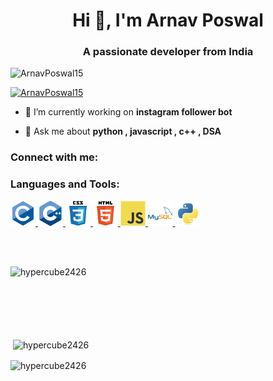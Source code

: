 <h1 align="center">Hi 👋, I'm Arnav Poswal</h1>
<h3 align="center">A passionate developer from India</h3>

<p align="left"> <img src="https://komarev.com/ghpvc/?username=ArnavPoswal15&label=Profile%20views&color=0e75b6&style=flat" alt="ArnavPoswal15" /> </p>

<p align="left"> <a href="https://github.com/ryo-ma/github-profile-trophy"><img src="https://github-profile-trophy.vercel.app/?username=ArnavPoswal15" alt="ArnavPoswal15" /></a> </p>

- 🔭 I’m currently working on **instagram follower bot**

- 💬 Ask me about **python , javascript , c++ , DSA**

<h3 align="left">Connect with me:</h3>
<p align="left">


<h3 align="left">Languages and Tools:</h3>
<p align="left"> <a href="https://www.cprogramming.com/" target="_blank" rel="noreferrer"> <img src="https://raw.githubusercontent.com/devicons/devicon/master/icons/c/c-original.svg" alt="c" width="40" height="40"/> </a> <a href="https://www.w3schools.com/cpp/" target="_blank" rel="noreferrer"> <img src="https://raw.githubusercontent.com/devicons/devicon/master/icons/cplusplus/cplusplus-original.svg" alt="cplusplus" width="40" height="40"/> </a> <a href="https://www.w3schools.com/css/" target="_blank" rel="noreferrer"> <img src="https://raw.githubusercontent.com/devicons/devicon/master/icons/css3/css3-original-wordmark.svg" alt="css3" width="40" height="40"/> </a> <a href="https://www.w3.org/html/" target="_blank" rel="noreferrer"> <img src="https://raw.githubusercontent.com/devicons/devicon/master/icons/html5/html5-original-wordmark.svg" alt="html5" width="40" height="40"/> </a> <a href="https://developer.mozilla.org/en-US/docs/Web/JavaScript" target="_blank" rel="noreferrer"> <img src="https://raw.githubusercontent.com/devicons/devicon/master/icons/javascript/javascript-original.svg" alt="javascript" width="40" height="40"/> </a> <a href="https://www.mysql.com/" target="_blank" rel="noreferrer"> <img src="https://raw.githubusercontent.com/devicons/devicon/master/icons/mysql/mysql-original-wordmark.svg" alt="mysql" width="40" height="40"/> </a> <a href="https://www.python.org" target="_blank" rel="noreferrer"> <img src="https://raw.githubusercontent.com/devicons/devicon/master/icons/python/python-original.svg" alt="python" width="40" height="40"/> </a> </p>


<br><br>
<p><img align="left" src="https://github-readme-stats.vercel.app/api/top-langs?username=hypercube2426&show_icons=true&locale=en&layout=compact" alt="hypercube2426" /></p>
<br><br><br><br><br><br>

<p>&nbsp;<img align="center" src="https://github-readme-stats.vercel.app/api?username=hypercube2426&show_icons=true&locale=en" alt="hypercube2426" /></p>

<p><img align="center" src="https://github-readme-streak-stats.herokuapp.com/?user=hypercube2426&" alt="hypercube2426" /></p>
